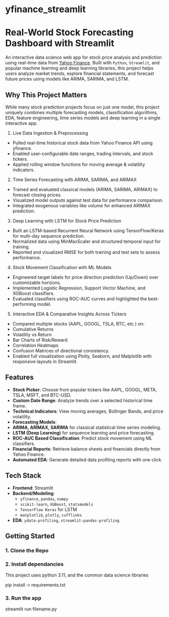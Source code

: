 # yfinance_streamlit
#  Real-World Stock Forecasting Dashboard with Streamlit

An interactive data science web app for stock price analysis and prediction using real-time data from [Yahoo Finance](https://finance.yahoo.com/). Built with `Python`, `Streamlit`, and popular machine learning and deep learning libraries, this project helps users analyze market trends, explore financial statements, and forecast future prices using models like ARIMA, SARIMA, and LSTM.

## Why This Project Matters

While many stock prediction projects focus on just one model, this project uniquely combines multiple forecasting models, classification algorithms, EDA, feature engineering, time series models and deep learning in a single interactive app.

 
 1. Live Data Ingestion & Preprocessing
 - Pulled real-time historical stock data from Yahoo Finance API using yfinance.
 -	Enabled user-configurable date ranges, trading intervals, and stock tickers.
 -	Applied rolling window functions for moving average & volatility indicators.

 2. Time Series Forecasting with ARIMA, SARIMA, and ARIMAX
 -	Trained and evaluated classical models (ARIMA, SARIMA, ARIMAX) to forecast closing prices.
 -	Visualized model outputs against test data for performance comparison.
 -	Integrated exogenous variables like volume for enhanced ARIMAX prediction.

 3. Deep Learning with LSTM for Stock Price Prediction
 -	Built an LSTM-based Recurrent Neural Network using TensorFlow/Keras for multi-day sequence prediction.
 -	Normalized data using MinMaxScaler and structured temporal input for training.
 -	Reported and visualized RMSE for both training and test sets to assess performance.

4. Stock Movement Classification with ML Models
 -	Engineered target labels for price direction prediction (Up/Down) over customizable horizons.
 -	Implemented Logistic Regression, Support Vector Machine, and XGBoost classifiers.
 -	Evaluated classifiers using ROC-AUC curves and highlighted the best-performing model.

 5. Interactive EDA & Comparative Insights Across Tickers
 -	Compared multiple stocks (AAPL, GOOGL, TSLA, BTC, etc.) on:
   -	Cumulative Returns
   -	Volatility vs Return
   -	Bar Charts of Risk/Reward
   -	Correlation Heatmaps
   -	Confusion Matrices of directional consistency.
-	Enabled full visualization using Plotly, Seaborn, and Matplotlib with responsive layouts in Streamlit.


## Features

- **Stock Picker**: Choose from popular tickers like AAPL, GOOGL, META, TSLA, MSFT, and BTC-USD.
- **Custom Date Range**: Analyze trends over a selected historical time frame.
- **Technical Indicators**: View moving averages, Bollinger Bands, and price volatility.
-  **Forecasting Models**:
  - **ARIMA, ARIMAX, SARIMA** for classical statistical time series modeling.
  - **LSTM (Deep Learning)** for sequence learning and price forecasting.
- **ROC-AUC Based Classification**: Predict stock movement using ML classifiers.
- **Financial Reports**: Retrieve balance sheets and financials directly from Yahoo Finance.
-  **Automated EDA**: Generate detailed data profiling reports with one click.

##  Tech Stack

- **Frontend**: Streamlit
- **Backend/Modeling**:
  - `yfinance`, `pandas`, `numpy`
  - `scikit-learn`, `XGBoost`, `statsmodels`
  - `TensorFlow Keras` for LSTM
  - `matplotlib`, `plotly`, `cufflinks`
- **EDA**: `ydata-profiling`, `streamlit-pandas-profiling`

## Getting Started

### 1. Clone the Repo

### 2. Install dependancies
This project uses python 3.11, and the common data science libraries

pip install -r requirements.txt

### 3. Run the app
streamlit run filename.py
